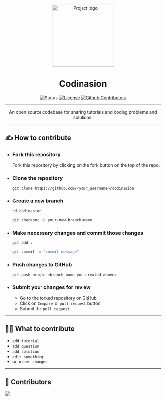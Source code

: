 <p align="center">
 <img width="200px" height="200px" src="https://raw.githubusercontent.com/harshraj8843/harshraj8843/assets/logo-manifest.png" alt="Project logo" />
</p>

<h1 align="center">Codinasion</h1>

<div align="center">

![Status](https://img.shields.io/badge/status-active-success.svg)
[![License](https://img.shields.io/badge/license-MIT-green.svg)](/LICENSE)
[![Github Contributors](https://img.shields.io/github/contributors/harshraj8843/codinasion)](https://github.com/harshraj8843/codinasion/graphs/contributors)

</div>

---

<p align="center"> An open source codebase for sharing tutorials and coding problems and solutions.
    <br/>
</p>

---

## ✍️ How to contribute

- ### Fork this repository

  Fork this repository by clicking on the fork button on the top of the repo.

- ### Clone the repository

  ```bash
  git clone https://github.com/<your_username>/codinasion
  ```

- ### Create a new branch

  ```bash
  cd codinasion
  ```

  ```bash
  git checkout -b your-new-branch-name
  ```

- ### Make necessary changes and commit those changes

  ```bash
  git add .
  ```

  ```bash
  git commit -m "commit-message"
  ```

- ### Push changes to GitHub

  ```bash
  git push origin <branch-name-you-created-above>
  ```

- ### Submit your changes for review

  - Go to the forked repository on GitHub
  - Click on `Compare & pull request` button
  - Submit the `pull request`

---

## 👨‍💻 What to contribute

<!-- this section will be expanded later -->

- `add tutorial`
- `add question`
- `add solution`
- `edit something`
- or, `other changes`
  
---

## 🎉 Contributors

<a href="https://github.com/harshraj8843/codinasion/graphs/contributors">
  <img src="https://contrib.rocks/image?repo=harshraj8843/codinasion" />
</a>
